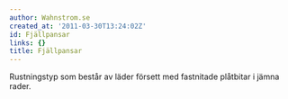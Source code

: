 ```yaml
---
author: Wahnstrom.se
created_at: '2011-03-30T13:24:02Z'
id: Fjällpansar
links: {}
title: Fjällpansar
---
```


Rustningstyp som består av läder försett med fastnitade plåtbitar i jämna rader.